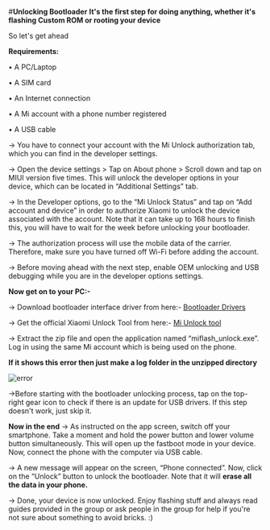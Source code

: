 ﻿#**Unlocking Bootloader**
**It's the first step for doing anything, whether it's flashing Custom ROM or rooting your device**

So let's get ahead

**Requirements:**

• A PC/Laptop

• A SIM card

• An Internet connection

• A Mi account with a phone number registered

• A USB cable


-> You have to connect your account with the Mi Unlock authorization tab, which you can find in the developer settings.

-> Open the device settings > Tap on About phone > Scroll down and tap on MIUI version five times. This will unlock the developer options in your device, which can be located in “Additional Settings” tab.

-> In the Developer options, go to the “Mi Unlock Status” and tap on “Add account and device” in order to authorize Xiaomi to unlock the device associated with the account. Note that it can take up to 168 hours to finish this, you will have to wait for the week before unlocking your bootloader.

-> The authorization process will use the mobile data of the carrier. Therefore, make sure you have turned off Wi-Fi before adding the account.

-> Before moving ahead with the next step, enable OEM unlocking and USB debugging while you are in the developer options settings.

**Now get on to your PC:-**

-> Download bootloader interface driver from here:- [Bootloader Drivers](https://t.me/XAGASupport/446550)

-> Get the official Xiaomi Unlock Tool from here:- [Mi Unlock tool](https://miuirom.org/updates/mi-flash-unlock)

-> Extract the zip file and open the application named “miflash_unlock.exe”. Log in using the same Mi account which is being used on the phone.

**If it shows this error then just make a log folder in the unzipped directory**

![error ](https://xiaomi.eu/community/attachments/miflash-install-message-1-png.48046/)

->Before starting with the bootloader unlocking process, tap on the top-right gear icon to check if there is an update for USB drivers. If this step doesn't work, just skip it.

**Now in the end**
-> As instructed on the app screen, switch off your smartphone. Take a moment and hold the power button and lower volume button simultaneously. This will open up the fastboot mode in your device. Now, connect the phone with the computer via USB cable.

-> A new message will appear on the screen, “Phone connected”. Now, click on the “Unlock” button to unlock the bootloader. Note that it will **erase all the data in your phone.**

-> Done, your device is now unlocked. Enjoy flashing stuff and always read guides provided in the group or ask people in the group for  help if you're not sure about something to avoid bricks. :)
